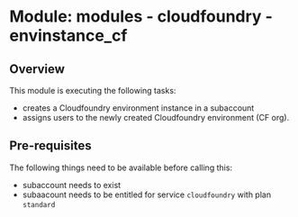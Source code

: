 # Module: modules - cloudfoundry - envinstance_cf

## Overview

This module is executing the following tasks:
- creates a Cloudfoundry environment instance in a subaccount
- assigns users to the newly created Cloudfoundry environment (CF org). 

## Pre-requisites

The following things need to be available before calling this:
- subaccount needs to exist
- subaacount needs to be entitled for service `cloudfoundry` with plan `standard`
